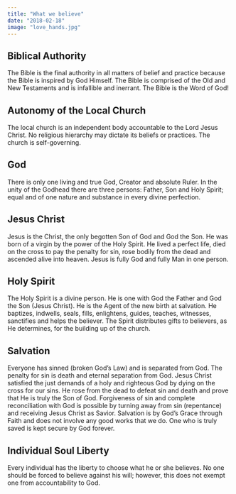 ```yaml
---
title: "What we believe"
date: "2018-02-18"
image: "love_hands.jpg"
---
```


## Biblical Authority

The Bible is the final authority in all matters of belief and practice because the Bible is inspired by God Himself. The Bible is comprised of the Old and New Testaments and is infallible and inerrant. The Bible is the Word of God!

## Autonomy of the Local Church

The local church is an independent body accountable to the Lord Jesus Christ. No religious hierarchy may dictate its beliefs or practices. The church is self-governing.

## God

There is only one living and true God, Creator and absolute Ruler. In the unity of the Godhead there are three persons: Father, Son and Holy Spirit; equal and of
one nature and substance in every divine perfection.

## Jesus Christ

Jesus is the Christ, the only begotten Son of God and God the Son. He was born of a virgin by the power of the Holy Spirit. He lived a perfect life, died on the cross to pay the penalty for sin, rose bodily from the dead and ascended alive into heaven. Jesus is fully God and fully Man in one person.

## Holy Spirit

The Holy Spirit is a divine person. He is one with God the Father and God the Son (Jesus Christ). He is the Agent of the new birth at salvation. He baptizes, indwells, seals, fills, enlightens, guides, teaches, witnesses, sanctifies and helps the believer. The Spirit distributes gifts to believers, as He determines, for the building up of the church.

## Salvation

Everyone has sinned (broken God’s Law) and is separated from God. The penalty for sin is death and eternal separation from God. Jesus Christ satisfied the just demands of a holy and righteous God by dying on the cross for our sins. He rose from the dead to defeat sin and death and prove that He is truly the Son of God. Forgiveness of sin and complete reconciliation with God is possible by turning away from sin (repentance) and receiving Jesus Christ as Savior. Salvation is by God’s Grace through Faith and does not involve any good works that we do. One who is truly saved is kept secure by God forever.

## Individual Soul Liberty

Every individual has the liberty to choose what he or she believes. No one should be forced to believe against his will; however, this does not exempt one from accountability to God.
